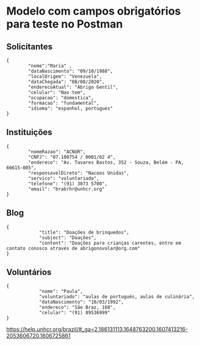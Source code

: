 # Modelo com campos obrigatórios para teste no Postman

## Solicitantes

    {
            "nome":"Maria" ,
            "dataNascimento": "09/10/1988",
            "localOrigem": "Venezuela",
            "dataChegada": "08/08/2020",
            "enderecoAtual": "Abrigo Gentil",
            "celular": "Nao tem",
            "ocupacao": "domestica",
            "formacao": "fundamental",
            "idioma": "espanhol, portugues"
    }

## Instituições
    {
            "nomeRazao": "ACNUR",
            "CNPJ": "07.100754 / 0001/62 4",
            "endereco": "Av. Tavares Bastos, 352 - Souza, Belém - PA, 66615-005",
            "responsavelDireto": "Nacoes Unidas",
            "servico": "voluntariado",
            "telefone": "(91) 3073 5700",
            "email": "brabrhr@unhcr.org"      
    }

## Blog

    {
                "title": "Doações de brinquedos",
                "subject": "Doações",
                "content": "Doações para crianças carentes, entre em contato conosco através de abrigonovolar@org.com"
    }

## Voluntários

    {
                "nome": "Paula",
                "voluntariado": "aulas de português, aulas de culinária",
                "dataNascimento": "10/03/1992",
                "endereco": "São Braz, 168",
                "celular": "(91) 89536999"
    }

<https://help.unhcr.org/brazil/#_ga=2.186131113.1648763200.1607413216-2053606720.1606725861>
